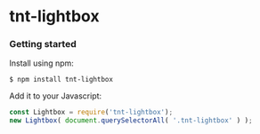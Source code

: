 # tnt-lightbox

### Getting started

Install using npm:

```ssh
$ npm install tnt-lightbox
```

Add it to your Javascript:

```javascript
const Lightbox = require('tnt-lightbox');
new Lightbox( document.querySelectorAll( '.tnt-lightbox' ) );
```

